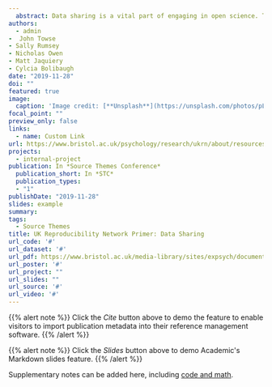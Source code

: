 ```yaml
---
  abstract: Data sharing is a vital part of engaging in open science. This short primer tells you what it is, as well as how and why you should share your data.
authors:
  - admin
-  John Towse
- Sally Rumsey
- Nicholas Owen
- Matt Jaquiery
- Cylcia Bolibaugh
date: "2019-11-28"
doi: ""
featured: true
image:
  caption: 'Image credit: [**Unsplash**](https://unsplash.com/photos/pLCdAaMFLTE)'
focal_point: ""
preview_only: false
links:
  - name: Custom Link
url: https://www.bristol.ac.uk/psychology/research/ukrn/about/resources/
projects:
  - internal-project
publication: In *Source Themes Conference*
  publication_short: In *STC*
  publication_types:
  - "1"
publishDate: "2019-11-28"
slides: example
summary: 
tags:
  - Source Themes
title: UK Reproducibility Network Primer: Data Sharing
url_code: '#'
url_dataset: '#'
url_pdf: https://www.bristol.ac.uk/media-library/sites/expsych/documents/ukrn/UKRN_Primer_Data_Sharing.pdf
url_poster: '#'
url_project: ""
url_slides: ""
url_source: '#'
url_video: '#'
---
```

  
  {{% alert note %}}
Click the *Cite* button above to demo the feature to enable visitors to import publication metadata into their reference management software.
{{% /alert %}}

{{% alert note %}}
Click the *Slides* button above to demo Academic's Markdown slides feature.
{{% /alert %}}

Supplementary notes can be added here, including [code and math](https://sourcethemes.com/academic/docs/writing-markdown-latex/).

